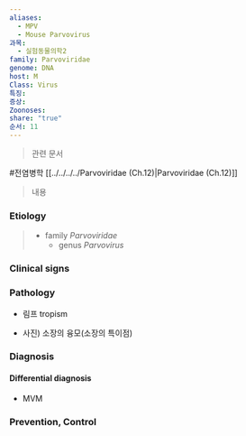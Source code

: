 ```yaml
---
aliases:
  - MPV
  - Mouse Parvovirus
과목:
  - 실험동물의학2
family: Parvoviridae
genome: DNA
host: M
Class: Virus
특징: 
증상: 
Zoonoses: 
share: "true"
순서: 11
---
```

> 관련 문서

#전염병학 
[[../../../../Parvoviridae (Ch.12)|Parvoviridae (Ch.12)]]

> 내용


### Etiology
> - family *Parvoviridae*
> 	- genus *Parvovirus*


### Clinical signs

### Pathology
 - 림프 tropism

- 사진) 소장의 융모(소장의 특이점)
### Diagnosis
#### Differential diagnosis
- MVM
### Prevention, Control
